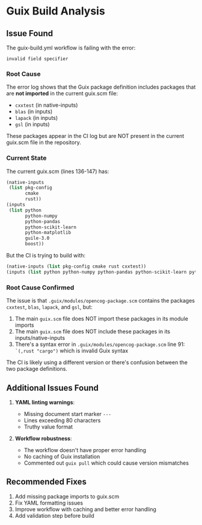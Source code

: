 # Guix Build Analysis

## Issue Found

The guix-build.yml workflow is failing with the error:
```
invalid field specifier
```

### Root Cause

The error log shows that the Guix package definition includes packages that are **not imported** in the current guix.scm file:
- `cxxtest` (in native-inputs)
- `blas` (in inputs)
- `lapack` (in inputs)
- `gsl` (in inputs)

These packages appear in the CI log but are NOT present in the current guix.scm file in the repository.

### Current State

The current guix.scm (lines 136-147) has:
```scheme
(native-inputs
 (list pkg-config
       cmake
       rust))
(inputs
 (list python
       python-numpy
       python-pandas
       python-scikit-learn
       python-matplotlib
       guile-3.0
       boost))
```

But the CI is trying to build with:
```scheme
(native-inputs (list pkg-config cmake rust cxxtest))
(inputs (list python python-numpy python-pandas python-scikit-learn python-matplotlib guile-3.0 boost blas lapack gsl))
```

### Root Cause Confirmed

The issue is that `.guix/modules/opencog-package.scm` contains the packages `cxxtest`, `blas`, `lapack`, and `gsl`, but:

1. The main `guix.scm` file does NOT import these packages in its module imports
2. The main `guix.scm` file does NOT include these packages in its inputs/native-inputs
3. There's a syntax error in `.guix/modules/opencog-package.scm` line 91: `` `(,rust "cargo") `` which is invalid Guix syntax

The CI is likely using a different version or there's confusion between the two package definitions.

## Additional Issues Found

1. **YAML linting warnings**:
   - Missing document start marker `---`
   - Lines exceeding 80 characters
   - Truthy value format

2. **Workflow robustness**:
   - The workflow doesn't have proper error handling
   - No caching of Guix installation
   - Commented out `guix pull` which could cause version mismatches

## Recommended Fixes

1. Add missing package imports to guix.scm
2. Fix YAML formatting issues
3. Improve workflow with caching and better error handling
4. Add validation step before build

